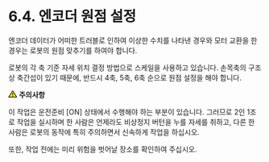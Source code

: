 ﻿# 6.4. 엔코더 원점 설정

엔코더 데이터가 어떠한 트러블로 인하여 이상한 수치를 나타낸 경우와 모터 교환을 한 경우는 로봇의 원점 맞추기를 하여야 합니다.

로봇의 각 축 기준 자세 위치 결정 방법으로 스케일을 사용하고 있습니다. 손목축의 구조상 축간섭이 있기 때문에, 반드시 4축, 5축, 6축 순으로 원점 설정을 해야 합니다.




![](../../_assets/작은주의표시.png) <b>주의사항</b>

이 작업은 운전준비 [ON] 상태에서 수행해야 하는 부분이 있습니다. 그러므로 2인 1조로 작업을 실시하며 한 사람은 언제라도 비상정지 버턴을 누를 자세를 취하고, 다른 한 사람은 로봇의 동작에 특히 주의하면서 신속하게 작업을 하십시오.

또한, 작업 전에는 미리 위험을 벗어날 장소를 확인하여 주십시오.
